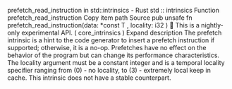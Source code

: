 prefetch_read_instruction in std::intrinsics - Rust
std
::
intrinsics
Function
prefetch_read_instruction
Copy item path
Source
pub unsafe fn prefetch_read_instruction<T>(data:
*const T
, locality:
i32
)
🔬
This is a nightly-only experimental API. (
core_intrinsics
)
Expand description
The
prefetch
intrinsic is a hint to the code generator to insert a prefetch instruction
if supported; otherwise, it is a no-op.
Prefetches have no effect on the behavior of the program but can change its performance
characteristics.
The
locality
argument must be a constant integer and is a temporal locality specifier
ranging from (0) - no locality, to (3) - extremely local keep in cache.
This intrinsic does not have a stable counterpart.